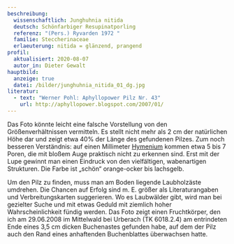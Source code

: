 ```yaml
---
beschreibung:
  wissenschaftlich: Junghuhnia nitida
  deutsch: Schönfarbiger Resupinatporling
  referenz: "(Pers.) Ryvarden 1972 "
  familie: Steccherinaceae
  erlaeuterung: nitida = glänzend, prangend
profil:
  aktualisiert: 2020-08-07
  autor_in: Dieter Gewalt
hauptbild:
  anzeige: true
  datei: /bilder/junghuhnia_nitida_01_dg.jpg
literatur:
  - text: "Werner Pohl: Aphyllopower Pilz Nr. 43"
    url: http://aphyllopower.blogspot.com/2007/01/
---
```

Das Foto könnte leicht eine falsche Vorstellung von den Größenverhältnissen vermitteln. Es stellt nicht mehr als 2 cm der natürlichen Höhe dar und zeigt etwa 40% der Länge des gefundenen Pilzes. Zum noch besseren Verständnis: auf einen Millimeter [Hymenium](Hymenium "Glossar") kommen etwa 5 bis 7 Poren, die mit bloßem Auge praktisch nicht zu erkennen sind. Erst mit der Lupe gewinnt man einen Eindruck von den vielfältigen, wabenartigen Strukturen. Die Farbe ist „schön“ orange-ocker bis lachsgelb.


Um den Pilz zu finden, muss man am Boden liegende Laubholzäste umdrehen. Die Chancen auf Erfolg sind m. E. größer als Literaturangaben und Verbreitungskarten suggerieren. Wo es Laubwälder gibt, wird man bei gezielter Suche und mit etwas Geduld mit ziemlich hoher Wahrscheinlichkeit fündig werden. Das Foto zeigt einen Fruchtkörper, den ich am 29.06.2008 im Mittelwald bei Urberach (TK 6018.2.4) am entrindeten Ende eines 3,5 cm dicken Buchenastes gefunden habe, auf dem der Pilz auch den Rand eines anhaftenden Buchenblattes überwachsen hatte.